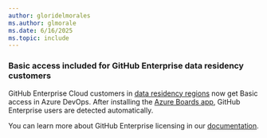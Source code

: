 ```yaml
---
author: gloridelmorales
ms.author: glmorale
ms.date: 6/16/2025
ms.topic: include
---
```


### Basic access included for GitHub Enterprise data residency customers

GitHub Enterprise Cloud customers in [data residency regions](https://github.blog/engineering/engineering-principles/github-enterprise-cloud-with-data-residency/) now get Basic access in Azure DevOps. After installing the [Azure Boards app](https://github.com/marketplace/azure-boards), GitHub Enterprise users are detected automatically. 

You can learn more about GitHub Enterprise licensing in our [documentation](/azure/devops/organizations/accounts/faq-user-and-permissions-management?view=azure-devops#github-enterprise).